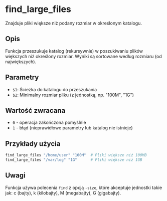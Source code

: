 # find_large_files
Znajduje pliki większe niż podany rozmiar w określonym katalogu.
## Opis
Funkcja przeszukuje katalog (rekursywnie) w poszukiwaniu plików
większych niż określony rozmiar. Wyniki są sortowane według rozmiaru
(od największych).
## Parametry
- `$1`: Ścieżka do katalogu do przeszukania
- `$2`: Minimalny rozmiar pliku (z jednostką, np. "100M", "1G")
## Wartość zwracana
- `0` - operacja zakończona pomyślnie
- `1` - błąd (nieprawidłowe parametry lub katalog nie istnieje)
## Przykłady użycia
```bash
find_large_files "/home/user" "100M"  # Pliki większe niż 100MB
find_large_files "/var/log" "1G"      # Pliki większe niż 1GB
```
## Uwagi
Funkcja używa polecenia `find` z opcją `-size`, które akceptuje
jednostki takie jak: c (bajty), k (kilobajty), M (megabajty), G (gigabajty).
